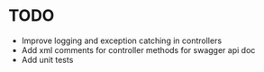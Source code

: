 # TODO

- Improve logging and exception catching in controllers
- Add xml comments for controller methods for swagger api doc
- Add unit tests